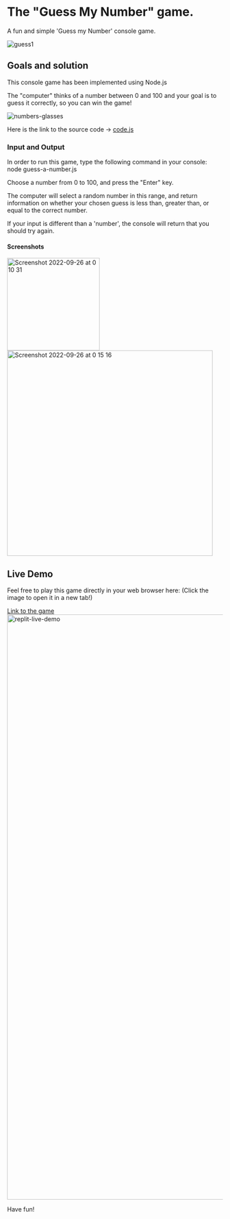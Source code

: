 # The "Guess My Number" game.
A fun and simple 'Guess my Number' console game.

![guess1](https://user-images.githubusercontent.com/110429874/192167854-67f007a3-1bcc-4975-96af-2a40e34fa945.jpg)

## Goals and solution
This console game has been implemented using Node.js

The "computer" thinks of a number between 0 and 100 and your goal is to guess it correctly, so you can win the game!

![numbers-glasses](https://user-images.githubusercontent.com/110429874/192167872-1c0ff95f-c779-42c8-a241-a8272897406c.jpg)


Here is the link to the source code -> [code.js](https://github.com/danielzlatanov/figure-out-my-number/blob/5d976a81e0e5219764440c2389699c63c92c8b11/guess-a-number.js)

### Input and Output

In order to run this game, type the following command in your console: node guess-a-number.js

Choose a number from 0 to 100, and press the "Enter" key.

The computer will select a random number in this range, and return information on whether your chosen guess is less than, greater than, or equal to the correct number.

If your input is different than a 'number', the console will return that you should try again.

#### Screenshots

<img width="216" alt="Screenshot 2022-09-26 at 0 10 31" src="https://user-images.githubusercontent.com/110429874/192165821-b546dfcf-bcf7-4ee8-accd-deff52e8a86b.png">
<img width="480" alt="Screenshot 2022-09-26 at 0 15 16" src="https://user-images.githubusercontent.com/110429874/192165998-02134d8b-dfdb-4efa-a676-439a5f88e02a.png">

## Live Demo

Feel free to play this game directly in your web browser here: (Click the image to open it in a new tab!)

[Link to the game](https://replit.com/@danielzlatanov/Guess-A-Number#guess-a-number.js)
<a href='https://replit.com/@danielzlatanov/Guess-A-Number#guess-a-number.js' target="_blank">
<img width="1367" alt="replit-live-demo" src="https://user-images.githubusercontent.com/110429874/192169184-71cc00d1-d7a2-4278-a6b9-d74bcf0cf7f1.png">
</a>

Have fun!
